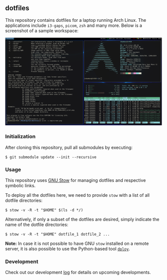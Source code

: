 ## dotfiles

This repository contains dotfiles for a laptop running Arch Linux. The applications include `i3-gaps`, `picom`, `zsh` and many more. Below is a screenshot of a sample workspace:

<p align="center">
<img src="screenshot.png" width="700">
</p>

### Initialization

After cloning this repository, pull all submodules by executing:

```shell
$ git submodule update --init --recursive
```

### Usage

This repository uses [GNU Stow](https://www.gnu.org/software/stow/) for managing dotfiles and respective symbolic links.

To deploy all the dotfiles here, we need to provide `stow` with a list of all dotfile directories:

```shell
$ stow -v -R -t "$HOME" $(ls -d */)
```

Alternatively, if only a subset of the dotfiles are desired, simply indicate the name of the dotfile directories:

```shell
$ stow -v -R -t "$HOME" dotfile_1 dotfile_2 ...
```

**Note:** In case it is not possible to have GNU `stow` installed on a remote server, it is also possible to use the Python-based tool [`dploy`](https://github.com/arecarn/dploy).

### Development

Check out our development [log](develop.md) for details on upcoming developments.

<!--  LocalWords:  dotfiles img src png dotfile
 -->
